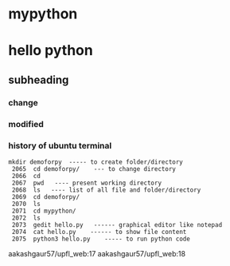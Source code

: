 # mypython
# hello python
## subheading 
### change
### modified
### history of ubuntu terminal
```
mkdir demoforpy  ----- to create folder/directory
 2065  cd demoforpy/    --- to change directory
 2066  cd
 2067  pwd   ---- present working directory
 2068  ls   ---- list of all file and folder/directory
 2069  cd demoforpy/
 2070  ls
 2071  cd mypython/
 2072  ls
 2073  gedit hello.py   ------ graphical editor like notepad
 2074  cat hello.py    ------ to show file content
 2075  python3 hello.py    ----- to run python code
```
aakashgaur57/upfl_web:17
aakashgaur57/upfl_web:18
